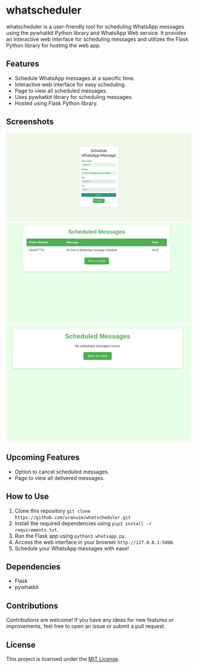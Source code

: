 # whatscheduler

whatscheduler is a user-friendly tool for scheduling WhatsApp messages using the pywhatkit Python library and WhatsApp Web service. It provides an interactive web interface for scheduling messages and utilizes the Flask Python library for hosting the web app.

## Features

- Schedule WhatsApp messages at a specific time.
- Interactive web interface for easy scheduling.
- Page to view all scheduled messages.
- Uses pywhatkit library for scheduling messages.
- Hosted using Flask Python library.

## Screenshots

![App Screenshot](https://github.com/uranuim/whatscheduler/blob/main/sample/1.jpg)
<br>
![App Screenshot](https://github.com/uranuim/whatscheduler/blob/main/sample/2.jpg)
<br>
![App Screenshot](https://github.com/uranuim/whatscheduler/blob/main/sample/3.jpg)
<br>


## Upcoming Features

- Option to cancel scheduled messages.
- Page to view all delivered messages.

## How to Use

1. Clone this repository `git clone https://github.com/uranuim/whatscheduler.git`
2. Install the required dependencies using `pip3 install -r requirements.txt`.
3. Run the Flask app using `python3 whatsapp.py`.
4. Access the web interface in your browser `http://127.0.0.1:5000`.
5. Schedule your WhatsApp messages with ease!

## Dependencies

- Flask
- pywhatkit

## Contributions

Contributions are welcome! If you have any ideas for new features or improvements, feel free to open an issue or submit a pull request.

## License

This project is licensed under the [MIT License](LICENSE).
